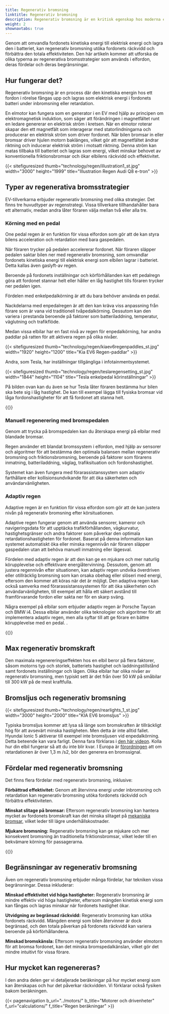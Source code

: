 ```yaml
---
title: Regenerativ bromsning
linktitle: Regenerativ bromsning
description: Regenerativ bromsning är en kritisk egenskap hos moderna elbilar, vilket gör att fordonet kan återvinna energi under inbromsning och retardation.
weight: 2
shownavtabs: true
---
```

<!-- markdownlint-disable MD033 -->
Genom att omvandla fordonets kinetiska energi till elektrisk energi och lagra den i batteriet, kan regenerativ bromsning utöka fordonets räckvidd och förbättra den totala effektiviteten. Den här artikeln kommer att utforska de olika typerna av regenerativa bromsstrategier som används i elfordon, deras fördelar och deras begränsningar.

## Hur fungerar det?

Regenerativ bromsning är en process där den kinetiska energin hos ett fordon i rörelse fångas upp och lagras som elektrisk energi i fordonets batteri under inbromsning eller retardation.

En elmotor kan fungera som en generator i en EV med hjälp av principen om elektromagnetisk induktion, som säger att förändringen i magnetfältet runt en ledare genererar en elektrisk ström i kretsen. När en elmotor roterar skapar den ett magnetfält som interagerar med statorlindningarna och producerar en elektrisk ström som driver fordonet. När bilen bromsar in eller bromsar driver hjulen motorn baklänges, vilket gör att magnetfältet ändrar riktning och inducerar elektrisk ström i motsatt riktning. Denna ström kan matas tillbaka till batteriet och lagras som energi, vilket minskar behovet av konventionella friktionsbromsar och ökar elbilens räckvidd och effektivitet.

{{< sitefiguresized thumb="technology/regen/illustration1_st.jpg" width="3000" height="1999" title="Illustration Regen Audi Q8 e-tron" >}}

## Typer av regenerativa bromsstrategier

EV-tillverkarna erbjuder regenerativ bromsning med olika strategier. Det finns tre huvudtyper av regenstrategi. Vissa tillverkare tillhandahåller bara ett alternativ, medan andra låter föraren välja mellan två eller alla tre.

### Körning med en pedal

One pedal regen är en funktion för vissa elfordon som gör att de kan styra bilens acceleration och retardation med bara gaspedalen.

När föraren trycker på pedalen accelererar fordonet. När föraren släpper pedalen saktar bilen ner med regenerativ bromsning, som omvandlar fordonets kinetiska energi till elektrisk energi som elbilen lagrar i batteriet. Detta kallas även gaslyft-av regen.

Beroende på fordonets inställningar och körförhållanden kan ett pedalregn göra att fordonet stannar helt eller håller en låg hastighet tills föraren trycker ner pedalen igen.

Fördelen med enkelpedalkörning är att du bara behöver använda en pedal.

Nackdelarna med enpedalregen är att den kan kräva viss anpassning från förare som är vana vid traditionell tvåpedalkörning. Dessutom kan den variera i prestanda beroende på faktorer som batteriladdning, temperatur, väglutning och trafikflöde.

Medan vissa elbilar har en fast nivå av regen för enpedalkörning, har andra paddlar på ratten för att aktivera regen på olika nivåer.

{{< sitefiguresized thumb="technology/regen/kiaev6regenpaddles_st.jpg" width="1920" height="1200" title="Kia EV6 Regen-paddlar" >}}

Andra, som Tesla, har inställningar tillgängliga i infotainmentsystemet.

{{< sitefiguresized thumb="technology/regen/teslaregensetting_st.jpg" width="1844" height="1104" title="Tesla enkelpedal körinställningar" >}}

På bilden ovan kan du även se hur Tesla låter föraren bestämma hur bilen ska bete sig i låg hastighet. De kan till exempel lägga till fysiska bromsar vid låga fordonshastigheter för att få fordonet att stanna helt.

{{<evkxdisplayaddarticle />}}

### Manuell regenerering med bromspedalen

Genom att trycka på bromspedalen kan du återskapa energi på elbilar med blandade bromsar.

Regen använder ett blandat bromssystem i elfordon, med hjälp av sensorer och algoritmer för att bestämma den optimala balansen mellan regenerativ bromsning och friktionsbromsning, beroende på faktorer som förarens inmatning, batteriladdning, väglag, trafiksituation och fordonshastighet.

Systemet kan även fungera med förarassistanssystem som adaptiv farthållare eller kollisionsundvikande för att öka säkerheten och användarvänligheten.

### Adaptiv regen

Adaptive regen är en funktion för vissa elfordon som gör att de kan justera nivån på regenerativ bromsning efter körsituationen.

Adaptive regen fungerar genom att använda sensorer, kameror och navigeringsdata för att upptäcka trafikförhållanden, vägkurvatur, hastighetsgränser och andra faktorer som påverkar den optimala retardationshastigheten för fordonet. Baserat på denna information kan systemet automatiskt öka eller minska regennivån när föraren släpper gaspedalen utan att behöva manuell inmatning eller lägesval.

Fördelen med adaptiv regen är att den kan ge en mjukare och mer naturlig körupplevelse och effektivare energiåtervinning. Dessutom, genom att justera regennivån efter situationen, kan adaptiv regen undvika överdriven eller otillräcklig bromsning som kan orsaka obehag eller slöseri med energi, eftersom den kommer att köras när det är möjligt. Den adaptiva regen kan också samverka med förarassistanssystemen för att öka säkerheten och användarvänligheten, till exempel att hålla ett säkert avstånd till framförvarande fordon eller sakta ner för en skarp sväng.

Några exempel på elbilar som erbjuder adaptiv regen är Porsche Taycan och BMW i4. Dessa elbilar använder olika teknologier och algoritmer för att implementera adaptiv regen, men alla syftar till att ge förare en bättre körupplevelse med en pedal. .

{{<evkxdisplayaddarticle />}}

## Max regenerativ bromskraft

Den maximala regenereringseffekten hos en elbil beror på flera faktorer, såsom motorns typ och storlek, batteriets hastighet och laddningstillstånd samt fordonets inställningar och lägen. Olika elbilar har olika nivåer av regenerativ bromsning, men typiskt sett är det från över 50 kW på småbilar till 300 kW på de mest kraftfulla.

## Bromsljus och regenerativ bromsning

{{< sitefiguresized thumb="technology/regen/rearlights_1_st.jpg" width="3000" height="2000" title="KIA EV6 bromsljus" >}}

Typiska bromsljus kommer att lysa så länge som bromskraften är tillräckligt hög för att avsevärt minska hastigheten. Men detta är inte alltid fallet. Hyundai Ionic 5 aktiverar till exempel inte bromsljusen vid enpedalkörning. Detta beteende kan vara farligt. Denna fara förklaras i [den här videon](https://www.youtube.com/watch?v=U0YW7x9U5TQ). Kolla hur din elbil fungerar så att du inte blir kvar.
I Europa är [förordningen](https://unece.org/transport/documents/2022/02/standards/un-regulation-no-13h-revision-4-amendment-2) att om retardationen är över 1,3 m /s2, bör den generera en bromssignal.
## Fördelar med regenerativ bromsning

Det finns flera fördelar med regenerativ bromsning, inklusive:

**Förbättrad effektivitet:** Genom att återvinna energi under inbromsning och retardation kan regenerativ bromsning utöka fordonets räckvidd och förbättra effektiviteten.

**Minskat slitage på bromsar:** Eftersom regenerativ bromsning kan hantera mycket av fordonets bromskraft kan det minska slitaget på [mekaniska bromsar](../brakes/), vilket leder till lägre underhållskostnader.

**Mjukare bromsning:** Regenerativ bromsning kan ge mjukare och mer konsekvent bromsning än traditionella friktionsbromsar, vilket leder till en bekvämare körning för passagerarna.

{{<evkxdisplayaddarticle />}}

## Begränsningar av regenerativ bromsning

Även om regenerativ bromsning erbjuder många fördelar, har tekniken vissa begränsningar. Dessa inkluderar:

**Minskad effektivitet vid höga hastigheter:** Regenerativ bromsning är mindre effektiv vid höga hastigheter, eftersom mängden kinetisk energi som kan fångas och lagras minskar när fordonets hastighet ökar.

**Utvidgning av begränsad räckvidd:** Regenerativ bromsning kan utöka fordonets räckvidd. Mängden energi som bilen återvinner är dock begränsad, och den totala påverkan på fordonets räckvidd kan variera beroende på körförhållandena.

**Minskad bromskänsla:** Eftersom regenerativ bromsning använder elmotorn för att bromsa fordonet, kan det minska bromspedalkänslan, vilket gör det mindre intuitivt för vissa förare.

## Hur mycket kan regenereras?

I den andra delen ger vi detaljerade beräkningar på hur mycket energi som kan återskapas och hur det påverkar räckvidden. Vi förklarar också fysiken bakom beräkningen.

{{< pagenavigation b_url="../motors/" b_title="Motorer och drivenheter" f_url="calculations/" f_title="Regen beräkningar" >}}

